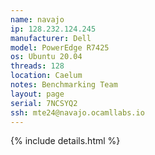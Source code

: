 ```yaml
---
name: navajo
ip: 128.232.124.245
manufacturer: Dell
model: PowerEdge R7425
os: Ubuntu 20.04
threads: 128
location: Caelum
notes: Benchmarking Team
layout: page
serial: 7NCSYQ2
ssh: mte24@navajo.ocamllabs.io
---
```

{% include details.html %} 

